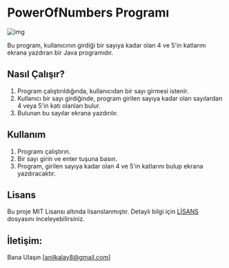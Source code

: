 # PowerOfNumbers Programı

![img](üs.png)

Bu program, kullanıcının girdiği bir sayıya kadar olan 4 ve 5'in katlarını ekrana yazdıran bir Java programıdır.

## Nasıl Çalışır?

1. Program çalıştırıldığında, kullanıcıdan bir sayı girmesi istenir.
2. Kullanıcı bir sayı girdiğinde, program girilen sayıya kadar olan sayılardan 4 veya 5'in katı olanları bulur.
3. Bulunan bu sayılar ekrana yazdırılır.

## Kullanım

1. Programı çalıştırın.
2. Bir sayı girin ve enter tuşuna basın.
3. Program, girilen sayıya kadar olan 4 ve 5'in katlarını bulup ekrana yazdıracaktır.


## Lisans

Bu proje MIT Lisansı altında lisanslanmıştır. Detaylı bilgi için [LİSANS](LİSANS) dosyasını inceleyebilirsiniz.




## İletişim: 
Bana Ulaşın [anilkalay8@gmail.com]





